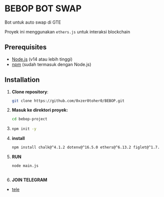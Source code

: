 # BEBOP BOT SWAP

Bot untuk auto swap di GTE

Proyek ini menggunakan `ethers.js` untuk interaksi blockchain

## Prerequisites

- [Node.js](https://nodejs.org/) (v14 atau lebih tinggi)
- [npm](https://www.npmjs.com/) (sudah termasuk dengan Node.js)

## Installation

1. **Clone repository**:
   ```bash
   git clone https://github.com/0xzer0toher0/BEBOP.git
2. **Masuk ke direktori proyek:**
    ```bash
   cd bebop-project
3. ```bash
   npm init -y
4. **install** 
   ```bash
   npm install chalk@^4.1.2 dotenv@^16.5.0 ethers@^6.13.2 figlet@^1.7.0 inquirer@^8.2.6
5. **RUN**
    ```bash
   node main.js
  
6. **JOIN TELEGRAM**
- [tele](https://t.me/ngadukbang) 


